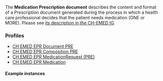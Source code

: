 The **Medication Prescription document** describes the content and format of a Prescription document generated during the process in which a health care professional decides that the patient needs medication (ONE or MORE). Please see [its description in the CH-EMED IG](http://fhir.ch/ig/ch-emed/medication-prescription-document.html).

### Profiles

* [CH EMED EPR Document PRE](StructureDefinition-ch-emed-epr-document-medicationprescription.html)
* [CH EMED EPR Composition PRE](StructureDefinition-ch-emed-epr-composition-medicationprescription.html)
* [CH EMED EPR MedicationRequest (PRE)](StructureDefinition-ch-emed-epr-medicationrequest.html)
* [CH EMED EPR Medication](StructureDefinition-ch-emed-epr-medication.html)

#### Example instances
